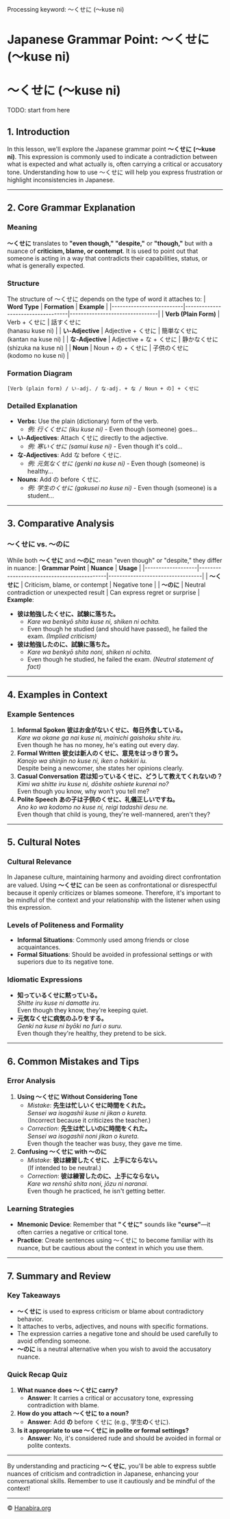 Processing keyword: ～くせに (〜kuse ni)
# Japanese Grammar Point: ～くせに (〜kuse ni)
# ～くせに (〜kuse ni)   
TODO: start from here
## 1. Introduction
In this lesson, we'll explore the Japanese grammar point **～くせに (〜kuse ni)**. This expression is commonly used to indicate a contradiction between what is expected and what actually is, often carrying a critical or accusatory tone. Understanding how to use ～くせに will help you express frustration or highlight inconsistencies in Japanese.

---
## 2. Core Grammar Explanation
### Meaning
**～くせに** translates to **"even though," "despite,"** or **"though,"** but with a nuance of **criticism, blame, or contempt**. It is used to point out that someone is acting in a way that contradicts their capabilities, status, or what is generally expected.
### Structure
The structure of ～くせに depends on the type of word it attaches to:
| **Word Type**            | **Formation**                     | **Example**                    |
|--------------------------|-----------------------------------|--------------------------------|
| **Verb (Plain Form)**    | Verb + くせに                      | 話すくせに<br>(hanasu kuse ni)  |
| **い-Adjective**         | Adjective + くせに                 | 簡単なくせに<br>(kantan na kuse ni) |
| **な-Adjective**         | Adjective + な + くせに             | 静かなくせに<br>(shizuka na kuse ni) |
| **Noun**                 | Noun + の + くせに                 | 子供のくせに<br>(kodomo no kuse ni) |
### Formation Diagram
```
[Verb (plain form) / い-adj. / な-adj. + な / Noun + の] + くせに
```
### Detailed Explanation
- **Verbs**: Use the plain (dictionary) form of the verb.
  - *例: 行くくせに (iku kuse ni)* - Even though (someone) goes...
- **い-Adjectives**: Attach くせに directly to the adjective.
  - *例: 寒いくせに (samui kuse ni)* - Even though it's cold...
- **な-Adjectives**: Add な before くせに.
  - *例: 元気なくせに (genki na kuse ni)* - Even though (someone) is healthy...
- **Nouns**: Add の before くせに.
  - *例: 学生のくせに (gakusei no kuse ni)* - Even though (someone) is a student...
---
## 3. Comparative Analysis
### ～くせに vs. ～のに
While both **～くせに** and **～のに** mean "even though" or "despite," they differ in nuance:
| **Grammar Point** | **Nuance**                                 | **Usage**                        |
|-------------------|--------------------------------------------|----------------------------------|
| **～くせに**        | Criticism, blame, or contempt              | Negative tone                    |
| **～のに**         | Neutral contradiction or unexpected result | Can express regret or surprise   |
**Example**:
- **彼は勉強したくせに、試験に落ちた。**
  - *Kare wa benkyō shita kuse ni, shiken ni ochita.*
  - Even though he studied (and should have passed), he failed the exam. *(Implied criticism)*
- **彼は勉強したのに、試験に落ちた。**
  - *Kare wa benkyō shita noni, shiken ni ochita.*
  - Even though he studied, he failed the exam. *(Neutral statement of fact)*
---
## 4. Examples in Context
### Example Sentences
1. **Informal Spoken**
   **彼はお金がないくせに、毎日外食している。**  
   *Kare wa okane ga nai kuse ni, mainichi gaishoku shite iru.*  
   Even though he has no money, he's eating out every day.
2. **Formal Written**
   **彼女は新人のくせに、意見をはっきり言う。**  
   *Kanojo wa shinjin no kuse ni, iken o hakkiri iu.*  
   Despite being a newcomer, she states her opinions clearly.
3. **Casual Conversation**
   **君は知っているくせに、どうして教えてくれないの？**  
   *Kimi wa shitte iru kuse ni, dōshite oshiete kurenai no?*  
   Even though you know, why won't you tell me?
4. **Polite Speech**
   **あの子は子供のくせに、礼儀正しいですね。**  
   *Ano ko wa kodomo no kuse ni, reigi tadashii desu ne.*  
   Even though that child is young, they're well-mannered, aren't they?
---
## 5. Cultural Notes
### Cultural Relevance
In Japanese culture, maintaining harmony and avoiding direct confrontation are valued. Using **～くせに** can be seen as confrontational or disrespectful because it openly criticizes or blames someone. Therefore, it's important to be mindful of the context and your relationship with the listener when using this expression.
### Levels of Politeness and Formality
- **Informal Situations**: Commonly used among friends or close acquaintances.
- **Formal Situations**: Should be avoided in professional settings or with superiors due to its negative tone.
### Idiomatic Expressions
- **知っているくせに黙っている。**  
  *Shitte iru kuse ni damatte iru.*  
  Even though they know, they're keeping quiet.
- **元気なくせに病気のふりをする。**  
  *Genki na kuse ni byōki no furi o suru.*  
  Even though they're healthy, they pretend to be sick.
---
## 6. Common Mistakes and Tips
### Error Analysis
1. **Using ～くせに Without Considering Tone**
   - *Mistake*: **先生は忙しいくせに時間をくれた。**  
     *Sensei wa isogashii kuse ni jikan o kureta.*  
     (Incorrect because it criticizes the teacher.)
   - *Correction*: **先生は忙しいのに時間をくれた。**  
     *Sensei wa isogashii noni jikan o kureta.*  
     Even though the teacher was busy, they gave me time.
2. **Confusing ～くせに with ～のに**
   - *Mistake*: **彼は練習したくせに、上手にならない。**  
     (If intended to be neutral.)
   - *Correction*: **彼は練習したのに、上手にならない。**  
     *Kare wa renshū shita noni, jōzu ni naranai.*  
     Even though he practiced, he isn't getting better.
### Learning Strategies
- **Mnemonic Device**: Remember that **"くせに"** sounds like **"curse"**—it often carries a negative or critical tone.
- **Practice**: Create sentences using ～くせに to become familiar with its nuance, but be cautious about the context in which you use them.
---
## 7. Summary and Review
### Key Takeaways
- **～くせに** is used to express criticism or blame about contradictory behavior.
- It attaches to verbs, adjectives, and nouns with specific formations.
- The expression carries a negative tone and should be used carefully to avoid offending someone.
- **～のに** is a neutral alternative when you wish to avoid the accusatory nuance.
### Quick Recap Quiz
1. **What nuance does ～くせに carry?**  
   - **Answer**: It carries a critical or accusatory tone, expressing contradiction with blame.
2. **How do you attach ～くせに to a noun?**  
   - **Answer**: Add **の** before くせに (e.g., 学生**の**くせに).
3. **Is it appropriate to use ～くせに in polite or formal settings?**  
   - **Answer**: No, it's considered rude and should be avoided in formal or polite contexts.
---
By understanding and practicing **～くせに**, you'll be able to express subtle nuances of criticism and contradiction in Japanese, enhancing your conversational skills. Remember to use it cautiously and be mindful of the context!


---

© [Hanabira.org](https://hanabira.org)
